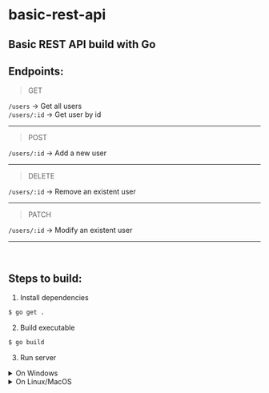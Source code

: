 # basic-rest-api

## Basic REST API build with Go

## Endpoints:
> GET

`/users` -> Get all users
<br>
`/users/:id` -> Get user by id

---

> POST

`/users/:id` -> Add a new user

---

> DELETE

`/users/:id` -> Remove an existent user

---

> PATCH

`/users/:id` -> Modify an existent user

---
<br>

## Steps to build:

1. Install dependencies
```bash
$ go get .
```

2. Build executable
```bash
$ go build
```

3. Run server
<details>
<summary>On Windows</summary>

```bash
$ ./restApi.exe
```
</details>
<details>
<summary>On Linux/MacOS</summary>

```bash
$ ./restApi
```
</details>
